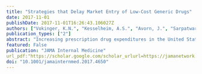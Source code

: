 ```yaml
---
title: "Strategies that Delay Market Entry of Low-Cost Generic Drugs"
date: 2017-11-01
publishDate: 2017-11-01T16:26:43.106027Z
authors: ["Vokinger, K.N.", "Kesselheim, A.S.", "Avorn, J.", "Sarpatwari, A."] 
publication_types: ["2"]
abstract: "Increasing prescription drug expenditures in the United States are primarily driven by high brand-name drug prices. Although generic competition helps lower drug prices, manufacturers of brand-name drugs often work to delay the availability of generic versions of their products. Strategies to forestall generic competition include patenting peripheral aspects of a drug or modified formulations that do not add clinical value, paying generic manufacturers to settle lawsuits challenging the validity of patents on brand-name drugs ("reverse payment" settlements), denying generic manufacturers access to drug samples necessary for bioequivalence testing, misusing risk evaluation and mitigation strategies, and filing citizen petitions with the US Food and Drug Administration (FDA). To address such tactics, the federal government can interpret existing patenting standards more strictly and promote certain types of patent challenges to ensure that patents are granted or upheld only for true innovations. Congress can enact pending legislation that would help discourage reverse payment settlements and compel brand-name manufacturers to share drug samples for bioequivalence testing. Finally, the FDA can provide earlier guidance on bioequivalence determinations for complex generic products and adopt the presumption that late-filed citizen petitions should be summarily rejected."
featured: False
publication: "JAMA Internal Medicine"
url_pdf:"https://scholar.google.com/scholar_urlurl=https://jamanetwork.com/journals/jamainternalmedicine/articlepdf/2653452/jamainternal_Vokinger_2017_sc_170008.pdf&hl=en&sa=T&oi=ucasa&ct=usl&ei=vb6uX-iRBpK4mAGotbOwBQ&scisig=AAGBfm3C-X6AnNSv0eo6Zrb0HWbhc13gwg"
doi: "10.1001/jamainternmed.2017.4650"
---
```

